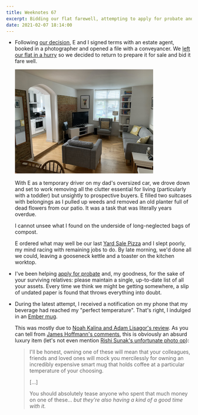 ```yaml
---
title: Weeknotes 67
excerpt: Bidding our flat farewell, attempting to apply for probate and a new reason to tease me.
date: 2021-02-07 18:14:00
---
```

*   Following [our decision](/2021/01/31/weeknotes-66/), E and I signed terms with an estate agent, booked in a photographer and opened a file with a conveyancer. We [left our flat in a hurry](/2020/12/21/weeknotes-59-and-60/) so we decided to return to prepare it for sale and bid it fare well.

    <p class="center"><img src="/i/flat.jpg" width="375" height="282"></p>

    With E as a temporary driver on my dad's oversized car, we drove down and set to work removing all the clutter essential for living (particularly with a toddler) but unsightly to prospective buyers. E filled two suitcases with belongings as I pulled up weeds and removed an old planter full of dead flowers from our patio. It was a task that was literally years overdue.

    I cannot unsee what I found on the underside of long-neglected bags of compost.

    E ordered what may well be our last [Yard Sale Pizza](https://yardsalepizza.com) and I slept poorly, my mind racing with remaining jobs to do. By late morning, we'd done all we could, leaving a gooseneck kettle and a toaster on the kitchen worktop.

*   I've been helping [apply for probate](https://www.moneysavingexpert.com/family/guide-to-probate/) and, my goodness, for the sake of your surviving relatives: please maintain a single, up-to-date list of all your assets. Every time we think we might be getting somewhere, a slip of undated paper is found that throws everything into doubt.

*   During the latest attempt, I received a notification on my phone that my beverage had reached my "perfect temperature". That's right, I indulged in an [Ember mug](https://ember.com).

    This was mostly due to [Noah Kalina and Adam Lisagor's review](https://allconsuming.show/listen/ember). As you can tell from [James Hoffmann's comments](https://youtu.be/8pPCMjqI_uw), this is obviously an absurd luxury item (let's not even mention [Rishi Sunak's unfortunate photo op](https://www.independent.co.uk/news/uk/politics/rishi-sunak-smart-mug-ember-coffee-week-minimum-wage-jobs-a9607341.html)):

    > I'll be honest, owning one of these will mean that your colleagues, friends and loved ones will mock you mercilessly for owning an incredibly expensive smart mug that holds coffee at a particular temperature of your choosing.
    >
    > [...]
    >
    > You should absolutely tease anyone who spent that much money on one of these... *but they're also having a kind of a good time with it.*
